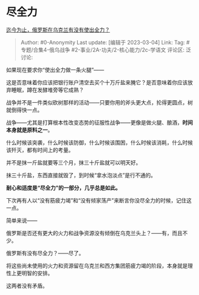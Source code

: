 # 尽全力
[迄今为止，俄罗斯在乌克兰有没有使出全力？](https://www.zhihu.com/question/587031918/answer/2920424011)

> Author: #0-Anonymity
> Last update: [编辑于 2023-03-04]
> Link:
> Tag: #专题/合集4-俄乌战争 #2-事业/2A-功夫/2-核心能力/2c-学语文
> 评论区:
> 泛讨论:

如果现在要求你“使出全力做一条火腿”——

这是否意味着你应该把银行账户清空去买个十万斤盐来腌它？是否意味着你应该放弃睡眠，蹲在发酵堆旁等它成熟？

战争并不是一件类似砍树那样的活动——只要你用的斧头更大点，抡得更圆点，树就倒得快一点。

战争——尤其是打算根本性改变态势的征服性战争——更像是做火腿、酿酒，**时间本身就是原料之一**。

什么时候该突袭，什么时候该防御，什么时候该围困，什么时候该消耗，什么时候该歼灭，都有时间上的考量。

并不是抹一斤盐就要等三个月，抹三十斤盐就可以明天好。

抹三十斤盐，东西直接就毁了，到时候“拿水泡淡点”是行不通的。

**耐心和适度是“尽全力”的一部分，几乎总是如此。**

下次再有人以“没有筋疲力竭”和“没有倾家荡产”来断言你没尽全力的时候，记住这一点。

简单来说——

俄罗斯是否还有更大的火力和战争资源没有倾倒在乌克兰头上？——有，而且不少。

俄罗斯有没有尽全力？——尽了。

将这些尚未使用的火力和资源留在乌克兰和西方集团筋疲力竭的阶段，本身就是理性上更明智的安排。

这两者没有矛盾。

